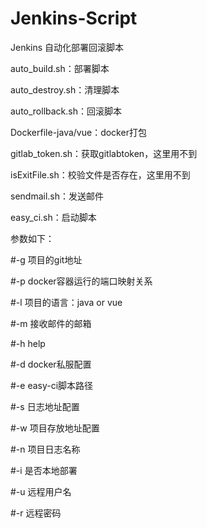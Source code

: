 # Jenkins-Script
Jenkins 自动化部署回滚脚本

auto_build.sh：部署脚本

auto_destroy.sh：清理脚本

auto_rollback.sh：回滚脚本

Dockerfile-java/vue：docker打包

gitlab_token.sh：获取gitlabtoken，这里用不到

isExitFile.sh：校验文件是否存在，这里用不到

sendmail.sh：发送邮件

easy_ci.sh：启动脚本

参数如下：

  #-g 项目的git地址

  #-p docker容器运行的端口映射关系

  #-l 项目的语言：java or vue

  #-m 接收邮件的邮箱

  #-h help

  #-d docker私服配置

  #-e easy-ci脚本路径

  #-s 日志地址配置

  #-w 项目存放地址配置

  #-n 项目日志名称

  #-i 是否本地部署

  #-u 远程用户名

  #-r 远程密码
